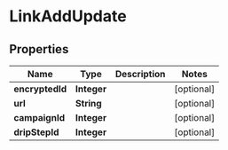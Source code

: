 
# LinkAddUpdate

## Properties
Name | Type | Description | Notes
------------ | ------------- | ------------- | -------------
**encryptedId** | **Integer** |  |  [optional]
**url** | **String** |  |  [optional]
**campaignId** | **Integer** |  |  [optional]
**dripStepId** | **Integer** |  |  [optional]



